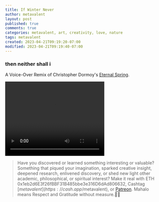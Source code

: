 ```yaml
---
title: If Winter Never
author: metavalent
layout: post
published: true
comments: true
categories: metavalent, art, creativity, love, nature
tags: metavalent
created: 2023-04-21T09:19:20-07:00
modified: 2023-04-21T09:19:40-07:00
---
```


### then neither shall i

A Voice-Over Remix of Christopher Dormoy's [Eternal Spring](https://vimeo.com/689902544).

<p></p>
<video class="center" width="320" height="240" controls>
  <source src="https://github.com/metavalent/metavalent.github.io/blob/gh-pages/assets/audio-video/If_Winter_Never.mp4" type="video/mp4">
  <source src=src="hhttps://github.com/metavalent/metavalent.github.io/blob/gh-pages/assets/audio-video/If_Winter_Never.mp4" type="video/ogg">
Your browser does not support the video tag.
</video>
<p></p>

> Have you discovered or learned something interesting or valuable? Something that piqued your imagination, sparked creative insight, deepened research, enlivened discovery, or shed new light other academic, philosophical, or spiritual interest? Make it real with ETH 0x1eb2d6E3f26fBBF31B485bbe3e316D6dAd806632, Cashtag [$metavalent](https://cash.app/$metavalent), or [Patreon](https://patreon.com/metavalent). Mahalo means Respect and Gratitude without measure.🙏🏼


